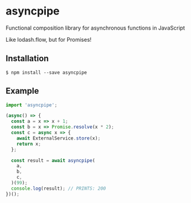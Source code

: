 # asyncpipe
Functional composition library for asynchronous functions in JavaScript

Like lodash.flow, but for Promises!

## Installation
`$ npm install --save asyncpipe`

## Example
```js
import 'asyncpipe';

(async() => {
  const a = x => x + 1;
  const b = x => Promise.resolve(x * 2);
  const c = async x => {
    await ExternalService.store(x);
    return x;
  };

  const result = await asyncpipe(
    a,
    b,
    c,
  )(99);
  console.log(result); // PRINTS: 200
})();
```